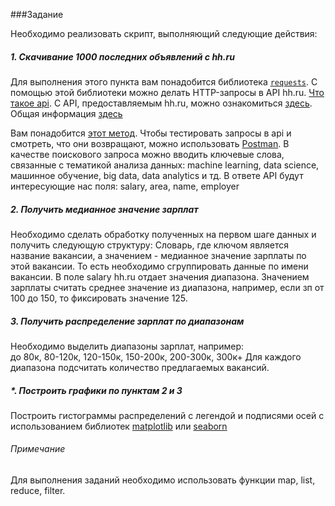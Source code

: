 ###Задание

Необходимо реализовать скрипт, выполняющий следующие действия:

##### 1. Скачивание 1000 последних объявлений с hh.ru
Для выполнения этого пункта вам понадобится библиотека [`requests`](http://docs.python-requests.org/en/master/).
С помощью этой библиотеки можно делать HTTP-запросы в API hh.ru.
[Что такое api](https://ru.wikipedia.org/wiki/API).
С API, предоставляемым hh.ru, можно ознакомиться [здесь](https://dev.hh.ru/?utm_source=hh_ru&utm_medium=main&utm_campaign=niz).
Общая информация [здесь](https://github.com/hhru/api/blob/master/docs/general.md)

Вам понадобится [этот метод](https://github.com/hhru/api/blob/master/docs/vacancies.md#search).
Чтобы тестировать запросы в api и смотреть, что они возвращают, можно использовать [Postman](https://www.getpostman.com).
В качестве поискового запроса можно вводить ключевые слова, связанные с тематикой анализа данных: machine learning, data science, машинное обучение, big data, data analytics и тд.
В ответе API будут интересующие нас поля: salary, area, name, employer

##### 2. Получить медианное значение зарплат
Необходимо сделать обработку полученных на первом шаге данных и получить следующую структуру:
Словарь, где ключом является название вакансии, а значением - медианное значение зарплаты по этой вакансии.
То есть необходимо сгруппировать данные по имени вакансии.
В поле salary hh.ru отдает значения диапазона. Значением зарплаты считать среднее значение из диапазона, например, если зп от 100 до 150, то фиксировать значение 125.

##### 3. Получить распределение зарплат по диапазонам
Необходимо выделить диапазоны зарплат, например:   
до 80к, 80-120к, 120-150к, 150-200к, 200-300к, 300к+
Для каждого диапазона подсчитать количество предлагаемых вакансий.

##### *. Построить графики по пунктам 2 и 3
Построить гистограммы распределений с легендой и подписями осей с использованием библиотек
[matplotlib](https://matplotlib.org/) или [seaborn](https://seaborn.pydata.org/)


###### Примечание
Для выполнения заданий необходимо использовать функции map, list, reduce, filter. 
